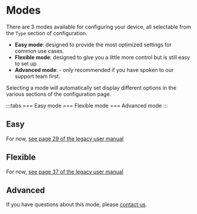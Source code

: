 # Modes

There are 3 modes available for configuring your device, all selectable from the `Type` section of configuration.

 - **Easy mode**: designed to provide the most optimized settings for common use cases.
 - **Flexible mode**: designed to give you a little more control but is still easy to set up.
 - **Advanced mode**: - only recommended if you have spoken to our support team first.

 Selecting a mode will automatically set display different options in the various sections of the configuration page.

 :::tabs
 === Easy mode
<v-img src="https://i.imgur.com/UWFmUsz.png" alt="Easy mode selected" width="300px"></v-img>
=== Flexible mode
<v-img src="https://i.imgur.com/Sgwa26p.png" alt="Flexible mode selected" width="300px"></v-img>
=== Advanced mode
<v-img src="https://i.imgur.com/s7NSZRE.png" alt="Advanced mode selected" width="300px"></v-img>
:::

## Easy

For now, [see page 29 of the legacy user manual](https://lightbug.io/user_manual.pdf)

## Flexible

For now, [see page 37 of the legacy user manual](https://lightbug.io/user_manual.pdf)

## Advanced

If you have questions about this mode, please [contact us](https://support.lightbug.cloud/).
